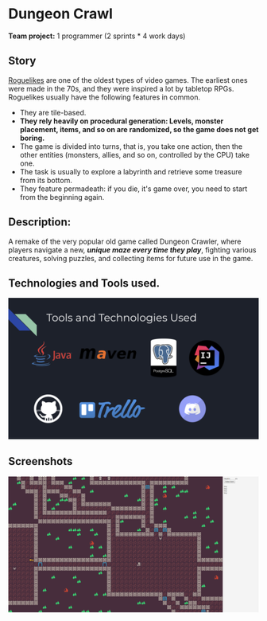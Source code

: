 # Dungeon Crawl

**Team project:**  1 programmer (2 sprints * 4 work days)

## Story

[Roguelikes](https://en.wikipedia.org/wiki/Roguelike) are one of the oldest
types of video games. The earliest ones were made in the 70s, and they were inspired
a lot by tabletop RPGs. Roguelikes usually have the following features in common.

- They are tile-based.
- **They rely heavily on procedural generation: Levels, monster placement, items, and so on
  are randomized, so the game does not get boring.**
- The game is divided into turns, that is, you take one action, then the other
  entities (monsters, allies, and so on, controlled by the CPU) take one.
- The task is usually to explore a labyrinth and retrieve some treasure from its
  bottom.
- They feature permadeath: if you die, it's game over, you need to start from the
  beginning again.

## Description:

A remake of the very popular old game called Dungeon Crawler, where players navigate a new, **_unique maze every time they play_**, fighting various creatures, solving puzzles, and collecting items for future use in the game.

## Technologies and Tools used.

<img src="images\technologies.png" title="Technologies used">

## Screenshots

<img src="images\screenshot1.png" title="Technologies used">



